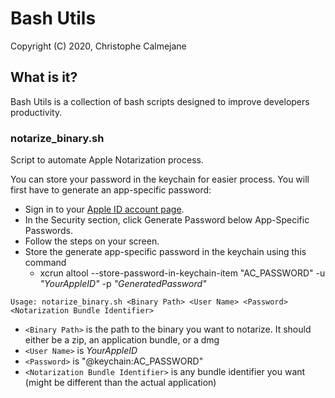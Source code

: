 # Bash Utils
Copyright (C) 2020, Christophe Calmejane

## What is it?

Bash Utils is a collection of bash scripts designed to improve developers productivity.

### notarize_binary.sh

Script to automate Apple Notarization process.

You can store your password in the keychain for easier process.
You will first have to generate an app-specific password:
- Sign in to your [Apple ID account page](https://appleid.apple.com/account/home).
- In the Security section, click Generate Password below App-Specific Passwords.
- Follow the steps on your screen.
- Store the generate app-specific password in the keychain using this command
  - xcrun altool --store-password-in-keychain-item "AC_PASSWORD" -u _"YourAppleID"_ -p _"GeneratedPassword"_

`Usage: notarize_binary.sh <Binary Path> <User Name> <Password> <Notarization Bundle Identifier>`
- `<Binary Path>` is the path to the binary you want to notarize. It should either be a zip, an application bundle, or a dmg
- `<User Name>` is _YourAppleID_
- `<Password>` is "@keychain:AC_PASSWORD"
- `<Notarization Bundle Identifier>` is any bundle identifier you want (might be different than the actual application)
